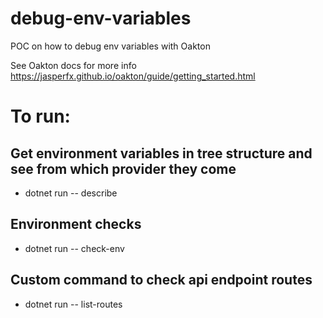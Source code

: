 # debug-env-variables
POC on how to debug env variables with Oakton

See Oakton docs for more info
https://jasperfx.github.io/oakton/guide/getting_started.html

# To run:

## Get environment variables in tree structure and see from which provider they come
- dotnet run -- describe

## Environment checks
- dotnet run -- check-env

## Custom command to check api endpoint routes
- dotnet run -- list-routes 
